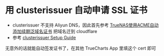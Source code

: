 # 用 clusterissuer 自动申请 SSL 证书

- clusterissuer 不支持 Aliyun DNS，因此首先参考 [TrueNAS使用ACME自动添加续期泛域名证书](https://www.truenasscale.com/2021/12/10/126.html) 把域名迁到 cloudflare
- 参考 [clusterissuer Setup Guide](https://truecharts.org/charts/enterprise/clusterissuer/how-to#prerequisites)

无意外的话就能自动签发证书了，在其他 TrueCharts App 里填这个 cert 即可